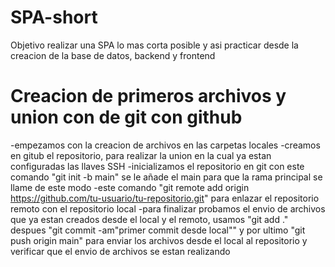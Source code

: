 # SPA-short
Objetivo realizar una SPA lo mas corta posible y asi practicar desde la creacion de la base de datos, backend y frontend 

# Creacion de primeros archivos y union con de git con github
-empezamos con la creacion de archivos en las carpetas locales
-creamos en gitub el repositorio, para realizar la union en la cual ya estan configuradas las llaves SSH
-inicializamos el repositorio en git con este comando "git init -b main" se le añade el main para que la rama principal se llame de este modo
-este comando "git remote add origin https://github.com/tu-usuario/tu-repositorio.git" para enlazar el repositorio remoto con el repositorio local
-para finalizar probamos el envio de archivos que ya estan creados desde el local y el remoto, usamos "git add ." despues "git commit -am"primer commit desde local"" y por ultimo "git push origin main" para enviar los archivos desde el local al repositorio y verificar que el envio de archivos se estan realizando  


# 